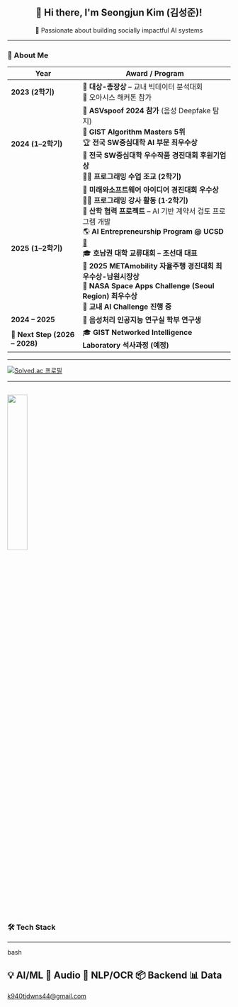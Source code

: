 <h2 align="center">👋 Hi there, I'm <strong>Seongjun Kim (김성준)</strong>!</h2>
<p align="center">
  🚀 Passionate about building socially impactful AI systems
</p>

---

### 🧭 About Me

| Year                           | Award / Program                                                                                                                                                                                                                                                                                                                                                            |
| ------------------------------ | -------------------------------------------------------------------------------------------------------------------------------------------------------------------------------------------------------------------------------------------------------------------------------------------------------------------------------------------------------------------------- |
| **2023 (2학기)**                 | 🥇 **대상-총장상** – 교내 빅데이터 분석대회<br>🏅 오아시스 해커톤 참가                                                                                                                                                                                                                                                                                                                                |
| **2024 (1–2학기)**               | 🎤 **ASVspoof 2024 참가** (음성 Deepfake 탐지)<br>🧮 **GIST Algorithm Masters 5위**<br>🏆 **전국 SW중심대학 AI 부문 최우수상**<br>🤝 **전국 SW중심대학 우수작품 경진대회 후원기업상**<br>👨‍🏫 **프로그래밍 수업 조교 (2학기)**                                                                                                                                                                                             |
| **2025 (1–2학기)**               | 🥈 **미래와소프트웨어 아이디어 경진대회 우수상**<br>👨‍🏫 **프로그래밍 강사 활동 (1·2학기)**<br>🤝 **산학 협력 프로젝트** – AI 기반 계약서 검토 프로그램 개발<br>🌎 **AI Entrepreneurship Program @ UCSD** [🔗](https://www.youtube.com/watch?v=-6U8HAb6YVE)<br>🎓 **호남권 대학 교류대회 – 조선대 대표**<br>🚗 **2025 METAmobility 자율주행 경진대회 최우수상-남원시장상**<br>🚀 **NASA Space Apps Challenge (Seoul Region) 최우수상**<br>🤖 **교내 AI Challenge 진행 중** |
| **2024 – 2025**                | 🔬 **음성처리 인공지능 연구실 학부 연구생**                                                                                                                                                                                                                                                                                                                                                |
| **🎯 Next Step (2026 – 2028)** | 🎓 **GIST Networked Intelligence Laboratory 석사과정 (예정)**                                                                                                                                                                                                                                                                                                                    |





---
[![Solved.ac
프로필](http://mazassumnida.wtf/api/v2/generate_badge?boj=k940tjdwns)](https://solved.ac/k940tjdwns)

---
<img src="https://github-readme-stats.vercel.app/api/top-langs/?username=tjdwns221&layout=compact&theme=tokyonight" width="30%" /> </p>
---
### 🛠️ Tech Stack

---
bash

💡 AI/ML      🧪 Audio       🧾 NLP/OCR    📦 Backend     📊 Data
---
k940tjdwns44@gmail.com
